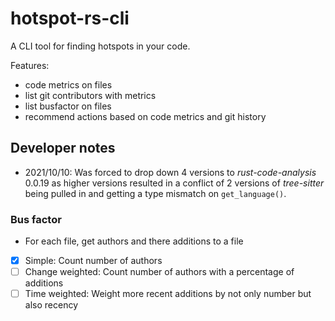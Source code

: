 # hotspot-rs-cli

A CLI tool for finding hotspots in your code.

Features:

- code metrics on files
- list git contributors with metrics
- list busfactor on files
- recommend actions based on code metrics and git history

## Developer notes

- 2021/10/10: Was forced to drop down 4 versions to *rust-code-analysis* 0.0.19 as higher versions resulted in a conflict of 2 versions of *tree-sitter* being pulled in and getting a type mismatch on `get_language()`.

### Bus factor

- For each file, get authors and there additions to a file

- [x] Simple: Count number of authors
- [ ] Change weighted: Count number of authors  with a percentage of additions
- [ ] Time weighted: Weight more recent additions by not only number but also recency